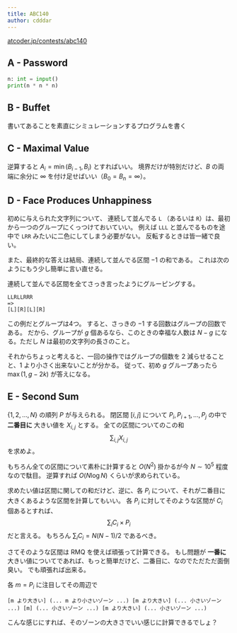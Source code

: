 ```yaml
---
title: ABC140
author: cdddar
---
```


[atcoder.jp/contests/abc140](https://atcoder.jp/contests/abc140)

## A - Password

```python
n: int = input()
print(n * n * n)
```

## B - Buffet

書いてあることを素直にシミュレーションするプログラムを書く

## C - Maximal Value

逆算すると
$A_i = \min(B_{i-1}, B_i)$
とすればいい。
境界だけが特別だけど、$B$ の両端に余分に $\infty$ を付け足せばいい（$B_0 = B_n = \infty$）。

## D - Face Produces Unhappiness

初めに与えられた文字列について、
連続して並んでる `L` （あるいは `R`）は、最初から一つのグループにくっつけておいていい。
例えば `LLL` と並んでるものを途中で `LRR` みたいに二色にしてしまう必要がない。
反転するときは皆一緒で良い。

また、最終的な答えは結局、連続して並んでる区間 $-1$ の和である。
これは次のようにもう少し簡単に言い直せる。

連続して並んでる区間を全てさっき言ったようにグルーピングする。

```
LLRLLRRR
=>
[L][R][L][R]
```

この例だとグループは4つ。
すると、さっきの $-1$ する回数はグループの回数である。
だから、グループが $g$ 個あるなら、このときの幸福な人数は $N-g$ になる。ただし $N$ は最初の文字列の長さのこと。

それからちょっと考えると、一回の操作ではグループの個数を 2 減らせることと、1 より小さく出来ないことが分かる。
従って、初め $g$ グループあったら $\max(1, g - 2k)$ が答えになる。

## E - Second Sum

$\{1,2,\ldots,N\}$ の順列 $P$ が与えられる。
閉区間 $[i,j]$ について $P_i, P_{i+1},\ldots, P_{j}$ の中で **二番目に** 大きい値を $X_{i,j}$ とする。
全ての区間についてのこの和
$$\sum_{i,j} X_{i,j}$$
を求めよ。

もちろん全ての区間について素朴に計算すると $O(N^2)$ 掛かるが今 $N \sim 10^5$ 程度なので駄目。
逆算すれば $O(N \log N)$ くらいが求められている。

求めたい値は区間に関しての和だけど、逆に、各 $P_i$ について、それが二番目に大きくあるような区間を計算してもいい。
各 $P_i$ に対してそのような区間が $C_i$ 個あるとすれば、
$$\sum_i C_i \times P_i$$
だと言える。
もちろん $\sum_i C_i = N(N-1)/2$ であるべき。

さてそのような区間は RMQ を使えば頑張って計算できる。
もし問題が **一番に** 大きい値についてであれば、もっと簡単だけど、二番目に、なのでただただ面倒臭い。
でも頑張れば出来る。

各 $m = P_i$ に注目してその周辺で

```
[m より大きい] (... m より小さいゾーン ...) [m より大きい] (... 小さいゾーン ...) [m] (... 小さいゾーン ...) [m より大きい] (... 小さいゾーン ...)
```

こんな感じにすれば、そのゾーンの大きさでいい感じに計算できるでしょ？
